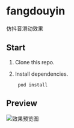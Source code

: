 # fangdouyin
仿抖音滑动效果

## Start

1. Clone this repo.

2. Install dependencies.

        pod install


## Preview

![效果预览图](https://github.com/ireliaBR/fangdouyin/raw/master/Docs/preview.gif)

